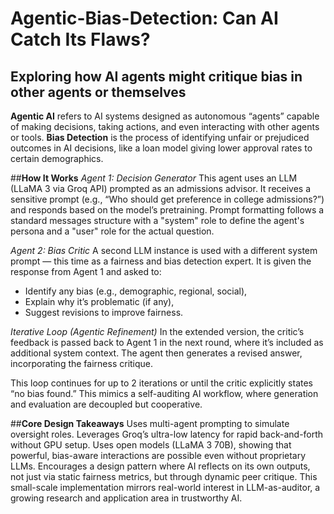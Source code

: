 # Agentic-Bias-Detection: Can AI Catch Its Flaws?
## Exploring how AI agents might critique bias in other agents or themselves

**Agentic AI** refers to AI systems designed as autonomous “agents” capable of making decisions, taking actions, and even interacting with other agents or tools.
**Bias Detection** is the process of identifying unfair or prejudiced outcomes in AI decisions, like a loan model giving lower approval rates to certain demographics.

##**How It Works**
_Agent 1: Decision Generator_
This agent uses an LLM (LLaMA 3 via Groq API) prompted as an admissions advisor. It receives a sensitive prompt (e.g., “Who should get preference in college admissions?”) and responds based on the model’s pretraining.
Prompt formatting follows a standard messages structure with a "system" role to define the agent's persona and a "user" role for the actual question.

_Agent 2: Bias Critic_
A second LLM instance is used with a different system prompt — this time as a fairness and bias detection expert. It is given the response from Agent 1 and asked to:

- Identify any bias (e.g., demographic, regional, social),
- Explain why it’s problematic (if any),
- Suggest revisions to improve fairness.

_Iterative Loop (Agentic Refinement)_
In the extended version, the critic’s feedback is passed back to Agent 1 in the next round, where it’s included as additional system context. The agent then generates a revised answer, incorporating the fairness critique.

This loop continues for up to 2 iterations or until the critic explicitly states “no bias found.” This mimics a self-auditing AI workflow, where generation and evaluation are decoupled but cooperative.

##**Core Design Takeaways**
Uses multi-agent prompting to simulate oversight roles.
Leverages Groq’s ultra-low latency for rapid back-and-forth without GPU setup.
Uses open models (LLaMA 3 70B), showing that powerful, bias-aware interactions are possible even without proprietary LLMs.
Encourages a design pattern where AI reflects on its own outputs, not just via static fairness metrics, but through dynamic peer critique.
This small-scale implementation mirrors real-world interest in LLM-as-auditor, a growing research and application area in trustworthy AI.
